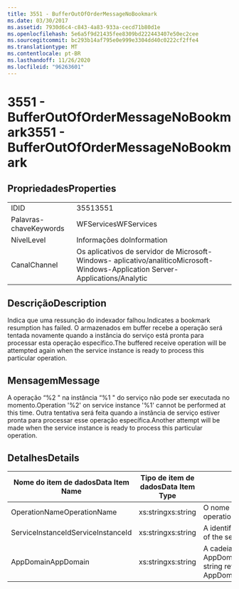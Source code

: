 ```yaml
---
title: 3551 - BufferOutOfOrderMessageNoBookmark
ms.date: 03/30/2017
ms.assetid: 7930d6c4-c843-4a83-933a-cecd71b80d1e
ms.openlocfilehash: 5e6a5f9d21435fee8309bd222443407e50ec2cee
ms.sourcegitcommit: bc293b14af795e0e999e3304dd40c0222cf2ffe4
ms.translationtype: MT
ms.contentlocale: pt-BR
ms.lasthandoff: 11/26/2020
ms.locfileid: "96263601"
---
```

# <a name="3551---bufferoutofordermessagenobookmark"></a><span data-ttu-id="a3bfe-102">3551 - BufferOutOfOrderMessageNoBookmark</span><span class="sxs-lookup"><span data-stu-id="a3bfe-102">3551 - BufferOutOfOrderMessageNoBookmark</span></span>

## <a name="properties"></a><span data-ttu-id="a3bfe-103">Propriedades</span><span class="sxs-lookup"><span data-stu-id="a3bfe-103">Properties</span></span>  
  
|||  
|-|-|  
|<span data-ttu-id="a3bfe-104">ID</span><span class="sxs-lookup"><span data-stu-id="a3bfe-104">ID</span></span>|<span data-ttu-id="a3bfe-105">3551</span><span class="sxs-lookup"><span data-stu-id="a3bfe-105">3551</span></span>|  
|<span data-ttu-id="a3bfe-106">Palavras-chave</span><span class="sxs-lookup"><span data-stu-id="a3bfe-106">Keywords</span></span>|<span data-ttu-id="a3bfe-107">WFServices</span><span class="sxs-lookup"><span data-stu-id="a3bfe-107">WFServices</span></span>|  
|<span data-ttu-id="a3bfe-108">Nível</span><span class="sxs-lookup"><span data-stu-id="a3bfe-108">Level</span></span>|<span data-ttu-id="a3bfe-109">Informações do</span><span class="sxs-lookup"><span data-stu-id="a3bfe-109">Information</span></span>|  
|<span data-ttu-id="a3bfe-110">Canal</span><span class="sxs-lookup"><span data-stu-id="a3bfe-110">Channel</span></span>|<span data-ttu-id="a3bfe-111">Os aplicativos de servidor de Microsoft-Windows- aplicativo/analítico</span><span class="sxs-lookup"><span data-stu-id="a3bfe-111">Microsoft-Windows-Application Server-Applications/Analytic</span></span>|  
  
## <a name="description"></a><span data-ttu-id="a3bfe-112">Descrição</span><span class="sxs-lookup"><span data-stu-id="a3bfe-112">Description</span></span>  

 <span data-ttu-id="a3bfe-113">Indica que uma ressunção do indexador falhou.</span><span class="sxs-lookup"><span data-stu-id="a3bfe-113">Indicates a bookmark resumption has failed.</span></span> <span data-ttu-id="a3bfe-114">O armazenados em buffer recebe a operação será tentada novamente quando a instância do serviço está pronta para processar esta operação específico.</span><span class="sxs-lookup"><span data-stu-id="a3bfe-114">The buffered receive operation will be attempted again when the service instance is ready to process this particular operation.</span></span>  
  
## <a name="message"></a><span data-ttu-id="a3bfe-115">Mensagem</span><span class="sxs-lookup"><span data-stu-id="a3bfe-115">Message</span></span>  

 <span data-ttu-id="a3bfe-116">A operação “%2 " na instância “%1 " do serviço não pode ser executada no momento.</span><span class="sxs-lookup"><span data-stu-id="a3bfe-116">Operation '%2' on service instance '%1' cannot be performed at this time.</span></span> <span data-ttu-id="a3bfe-117">Outra tentativa será feita quando a instância de serviço estiver pronta para processar esse operação específica.</span><span class="sxs-lookup"><span data-stu-id="a3bfe-117">Another attempt will be made when the service instance is ready to process this particular operation.</span></span>  
  
## <a name="details"></a><span data-ttu-id="a3bfe-118">Detalhes</span><span class="sxs-lookup"><span data-stu-id="a3bfe-118">Details</span></span>  
  
|<span data-ttu-id="a3bfe-119">Nome do item de dados</span><span class="sxs-lookup"><span data-stu-id="a3bfe-119">Data Item Name</span></span>|<span data-ttu-id="a3bfe-120">Tipo de item de dados</span><span class="sxs-lookup"><span data-stu-id="a3bfe-120">Data Item Type</span></span>|<span data-ttu-id="a3bfe-121">Descrição</span><span class="sxs-lookup"><span data-stu-id="a3bfe-121">Description</span></span>|  
|--------------------|--------------------|-----------------|  
|<span data-ttu-id="a3bfe-122">OperationName</span><span class="sxs-lookup"><span data-stu-id="a3bfe-122">OperationName</span></span>|<span data-ttu-id="a3bfe-123">xs:string</span><span class="sxs-lookup"><span data-stu-id="a3bfe-123">xs:string</span></span>|<span data-ttu-id="a3bfe-124">O nome da operação.</span><span class="sxs-lookup"><span data-stu-id="a3bfe-124">The name of the operation.</span></span>|  
|<span data-ttu-id="a3bfe-125">ServiceInstanceId</span><span class="sxs-lookup"><span data-stu-id="a3bfe-125">ServiceInstanceId</span></span>|<span data-ttu-id="a3bfe-126">xs:string</span><span class="sxs-lookup"><span data-stu-id="a3bfe-126">xs:string</span></span>|<span data-ttu-id="a3bfe-127">A identificação da instância do serviço.</span><span class="sxs-lookup"><span data-stu-id="a3bfe-127">The id of the service instance.</span></span>|  
|<span data-ttu-id="a3bfe-128">AppDomain</span><span class="sxs-lookup"><span data-stu-id="a3bfe-128">AppDomain</span></span>|<span data-ttu-id="a3bfe-129">xs:string</span><span class="sxs-lookup"><span data-stu-id="a3bfe-129">xs:string</span></span>|<span data-ttu-id="a3bfe-130">A cadeia de caracteres retornada por AppDomain.CurrentDomain.FriendlyName.</span><span class="sxs-lookup"><span data-stu-id="a3bfe-130">The string returned by AppDomain.CurrentDomain.FriendlyName.</span></span>|
